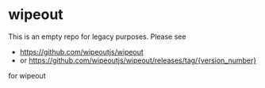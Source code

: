 # wipeout

This is an empty repo for legacy purposes. Please see
- https://github.com/wipeoutjs/wipeout
- or https://github.com/wipeoutjs/wipeout/releases/tag/{version_number}

for wipeout
